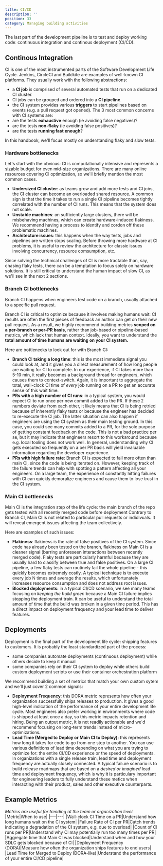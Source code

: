 ```yaml
---
title: CI/CD
description: ''
position: 33
category: Managing building activities
---
```

The last part of the development pipeline is to test and deploy working code: continuous integration and continous deployment (CI/CD).
## Continous Integration
CI is one of the most instrumented parts of the Software Development Life Cycle. Jenkins, CircleCI and Buildkite are examples of well-known CI platforms. They usually work with the following abstractions:
- a **CI job** is comprised of several automated tests that run on a dedicated CI cluster.
- CI jobs can be grouped and ordered into a **CI pipeline**.
- the CI system provides various **triggers** to start pipelines based on events (e.g. a pull request got opened).
The 3 most common concerns with CI systems are:
- are the tests **exhaustive** enough (ie avoiding false negatives)?
- are the tests **non-flaky** (ie avoiding false positives)?
- are the tests **running fast enough**?

In this handbook, we'll focus mostly on understanding flaky and slow tests.
### Hardware bottlenecks

Let's start with the obvious: CI is computationally intensive and represents a sizable budget for even mid-size organizations. There are many online resources covering CI optimization, so we'll briefly mention the most common cases.

- **Undersized CI cluster**: as teams grow and add more tests and CI jobs, the CI cluster can become an overloaded shared resource. A common sign is that the time it takes to run a single CI pipeline becomes tightly correlated with the number of CI runs. This means that the system does not scale.
- **Unstable machines**: on sufficiently large clusters, there will be misbehaving machines, which can create hardware-induced flakiness. We recommend having a process to identify and cordon off these problematic machines. 
- **Architecture issues**: this happens when the way tests, jobs and pipelines are written stops scaling. Before throwing more hardware at CI problems, it is useful to review the architecture for classic issues involving concurrency, resource comsumption, etc.

Since solving the technical challenges of CI is more tractable than, say, chasing flaky tests, there can be a temptation to focus solely on hardware solutions. It is still critical to understand the human impact of slow CI, as we'll see in the next 2 sections.

### Branch CI bottlenecks
Branch CI happens when engineers test code on a branch, usually attached to a specific pull request.

Branch CI is critical to optimize because it involves making humans wait: CI results are often the first pieces of feedback an author can get on their new pull request. As a result, we highly recommend building metrics **scoped on a per-branch or per-PR basis**, rather than job-based or pipeline-based metrics, which lack that human context. Ideally, you want to understand the **total amount of time humans are waiting on your CI system.**

Here are bottlenecks to look out for with Branch CI:

- **Branch CI taking a long time**: this is the most immediate signal you could look at, and it gives you a direct measurement of how long people are waiting for CI to complete. In our experience, if CI takes more than 5-10 min, it really becomes a background thread for engineers, which causes them to context-switch. Again, it is important to aggregate the total, wall-clock CI time of *every* job running on a PR to get an accurate sense of this wait time. 
- **PRs with a high number of CI runs**: in a typical system, you would expect CI to run once per new commit added to the PR. If these 2 numbers deviate from each other, it likely means that CI is being retried because of inherently flaky tests or because the engineer has decided to re-execute the CI job. The latter situation can also happen if engineers are using the CI system as their main testing ground. In this case, you could see many commits added to a PR, for the sole purpose of getting constant feedback on the code. This is not a bad practice per se, but it may indicate that engineers resort to this workaround because e.g. local tooling does not work well. In general, understanding why CI gets executed so frequently on a per PR basis will yield invaluable information regarding the developer experience.
- **PRs with high failure rate**: Branch CI is expected to fail more often than main CI, since the code is being iterated on. However, keeping track of the failure trends can help with spotting a pattern affecting all your engineers. On a large team, the experience of constantly hitting failures with CI can quickly demoralize engineers and cause them to lose trust in the CI system.


### Main CI bottlenecks
Main CI is the integration step of the life cycle: the main branch of the repo gets tested with all recently merged code before deployment
Contrary to Branch CI, Main CI is not related to particular pull requests or indidivuals. It will reveal emergent issues affecting the team collectively.

Here are examples of such issues:
- **Flakiness**: flakiness is the rate of false positives of the CI system. Since code has already been tested on the branch, flakiness on Main CI is a cleaner signal (barring unforeseen interactions between recently merged code). Flaky tests are particularly harmful because they are usually hard to classify between true and false positives. On a large CI pipeline, a few flaky tests can routinely fail the whole pipeline - this quickly becomes extremely costly. A typical technique is to execute every job N times and average the results, which unfortunately increases resource consumption and does not address root issues.
- **Blocked deployments**: in a typical CI/CD scenario, we see many teams focusing on *keeping the build green* because a Main CI failure implies stopping the deployment train. It can be useful to understand the total amount of time that the build was broken in a given time period. This has a direct impact on deployment frequency and your lead time to deliver features.

## Deployments

Deployment is the final part of the development life cycle: shipping features to customers. It is probably the least standardized part of the process: 
- some companies automate deployments (continuous deployment) while others decide to keep it manual
- some companies rely on their CI system to deploy while others build custom deployment scripts or use their container orchestration platform 

We recommend building a set of metrics that match your own custom sytem and we'll just cover 2 common signals:

- **Deployment Frequency**: this DORA metric represents how often your organization successfully ships releases to production. It gives a good high-level indication of the performance of your entire development life cycle. Most engineers also prefer working in environments where code is shipped at least once a day, so this metric impacts retention and hiring. Being an output metric, it is not readily actionable and we'd recommend focusing on long-term trends instead of micro-optimizations.
- **Lead Time (Merged to Deploy or Main CI to Deploy)**: this represents how long it takes for code to go from one step to another. You can use various definitions of lead time depending on what you are trying to optimize for: the entire CI/CD experience or the speed of deployments. In organizations with a single release train, lead time and deployment frequency are actually closely connected. A typical failure scenario is to build release roadmaps that are based on a *desired or imagined* lead time and deployment frequency, which is why it is particulary important for engineering leaders to fully understand these metics when interacting with their product, sales and other executive counterparts. 


## Example Metrics
*Metrics are useful for trending at the team or organization level*
|Metric|When to use|
|---|---|
|Wall-clock CI Time on a PR|Understand how long humans wait on the CI system|
|Failure Rate of CI per PR|Catch trends indicating a degradation of the CI system, e.g. due to overload|
|Count of CI runs per PR|Understand why CI may potentially run too many times per PR|
|Aggregate time that Main CI was blocked|Understand when and how your SDLC gets blocked because of CI|
|Deployment Frequency (DORA)|Measure how often the organization ships features to end users|
|Lead Time for Merged to Deploy (DORA-like)|Understand the performance of your entire CI/CD pipeline|
